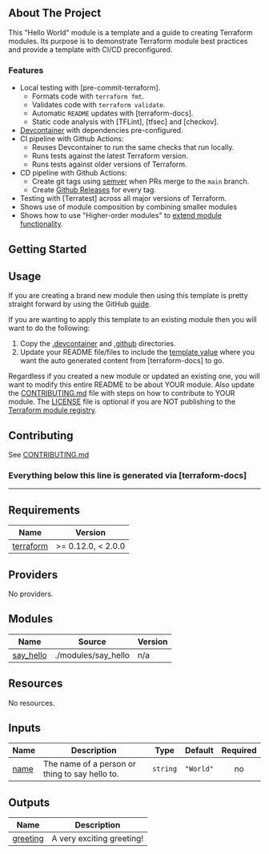 ## About The Project

<!-- [![Product Name Screen Shot][product-screenshot]](https://example.com) -->

This "Hello World" module is a template and a guide to creating Terraform modules. Its purpose is to demonstrate Terraform module best practices and provide a template with CI/CD preconfigured.

### Features
* Local testing with [pre-commit-terraform].
    - Formats code with `terraform fmt`.
    - Validates code with `terraform validate`.
    - Automatic `README` updates with [terraform-docs].
    - Static code analysis with [TFLint], [tfsec] and [checkov].
* [Devcontainer](https://code.visualstudio.com/docs/remote/containers) with dependencies pre-configured.
* CI pipeline with Github Actions:
    * Reuses Devcontainer to run the same checks that run locally.
    * Runs tests against the latest Terraform version.
    * Runs tests against older versions of Terraform.
* CD pipeline with Github Actions:
    * Create git tags using [semver](https://semver.org/) when PRs merge to the `main` branch.
    * Create [Github Releases](https://github.com/DontShaveTheYak/terraform-module-template/releases) for every tag.
* Testing with [Terratest] across all major versions of Terraform.
* Shows use of module composition by combining smaller modules
* Shows how to use "Higher-order modules" to [extend module functionality](./modules/greet_multiple/).

## Getting Started

## Usage
If you are creating a brand new module then using this template is pretty straight forward by using the GitHub [guide](https://docs.github.com/en/repositories/creating-and-managing-repositories/creating-a-repository-from-a-template).

If you are wanting to apply this template to an existing module then you will want to do the following:
1. Copy the [.devcontainer](.devcontainer) and [.github](.github) directories.
2. Update your README file/files to include the [template value](https://terraform-docs.io/user-guide/configuration/output/) where you want the auto generated content from [terraform-docs] to go.

Regardless if you created a new module or updated an existing one, you will want to modify this entire README to be about YOUR module. Also update the [CONTRIBUTING.md](./CONTRIBUTING.md) file with steps on how to contribute to YOUR module. The [LICENSE](./LICENSE) file is optional if you are NOT publishing to the [Terraform module registry](https://registry.terraform.io/).
## Contributing
See [CONTRIBUTING.md](./CONTRIBUTING.md)


### Everything below this line is generated via [terraform-docs]
___
<!-- BEGIN_TF_DOCS -->
## Requirements

| Name | Version |
|------|---------|
| <a name="requirement_terraform"></a> [terraform](#requirement\_terraform) | >= 0.12.0, < 2.0.0 |

## Providers

No providers.

## Modules

| Name | Source | Version |
|------|--------|---------|
| <a name="module_say_hello"></a> [say\_hello](#module\_say\_hello) | ./modules/say_hello | n/a |

## Resources

No resources.

## Inputs

| Name | Description | Type | Default | Required |
|------|-------------|------|---------|:--------:|
| <a name="input_name"></a> [name](#input\_name) | The name of a person or thing to say hello to. | `string` | `"World"` | no |

## Outputs

| Name | Description |
|------|-------------|
| <a name="output_greeting"></a> [greeting](#output\_greeting) | A very exciting greeting! |
<!-- END_TF_DOCS -->
